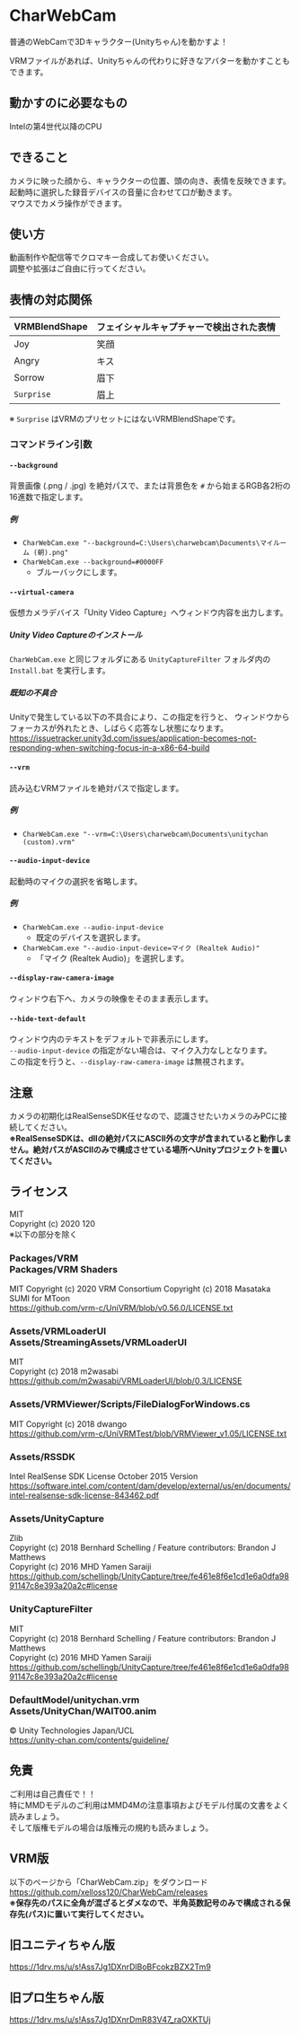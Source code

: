 # CharWebCam
普通のWebCamで3Dキャラクター(Unityちゃん)を動かすよ！

VRMファイルがあれば、Unityちゃんの代わりに好きなアバターを動かすこともできます。

## 動かすのに必要なもの
Intelの第4世代以降のCPU

## できること
カメラに映った顔から、キャラクターの位置、頭の向き、表情を反映できます。  
起動時に選択した録音デバイスの音量に合わせて口が動きます。  
マウスでカメラ操作ができます。

## 使い方
動画制作や配信等でクロマキー合成してお使いください。  
調整や拡張はご自由に行ってください。

## 表情の対応関係

| VRMBlendShape | フェイシャルキャプチャーで検出された表情 |
|---------------|------------------------------------------|
| Joy           | 笑顔                                     |
| Angry         | キス                                     |
| Sorrow        | 眉下                                     |
| `Surprise`    | 眉上                                     |

※ `Surprise` はVRMのプリセットにはないVRMBlendShapeです。

### コマンドライン引数
#### `--background`
背景画像 (.png / .jpg) を絶対パスで、または背景色を `#` から始まるRGB各2桁の16進数で指定します。

##### 例
- `CharWebCam.exe "--background=C:\Users\charwebcam\Documents\マイルーム (朝).png"`
- `CharWebCam.exe --background=#0000FF`
	+ ブルーバックにします。

#### `--virtual-camera`
仮想カメラデバイス「Unity Video Capture」へウィンドウ内容を出力します。

##### Unity Video Captureのインストール
`CharWebCam.exe` と同じフォルダにある `UnityCaptureFilter` フォルダ内の `Install.bat` を実行します。

##### 既知の不具合
Unityで発生している以下の不具合により、この指定を行うと、
ウィンドウからフォーカスが外れたとき、しばらく応答なし状態になります。
https://issuetracker.unity3d.com/issues/application-becomes-not-responding-when-switching-focus-in-a-x86-64-build

#### `--vrm`
読み込むVRMファイルを絶対パスで指定します。

##### 例
- `CharWebCam.exe "--vrm=C:\Users\charwebcam\Documents\unitychan (custom).vrm"`

#### `--audio-input-device`
起動時のマイクの選択を省略します。

##### 例
- `CharWebCam.exe --audio-input-device`
	+ 既定のデバイスを選択します。 
- `CharWebCam.exe "--audio-input-device=マイク (Realtek Audio)"`
	+ 「マイク (Realtek Audio)」を選択します。

#### `--display-raw-camera-image`
ウィンドウ右下へ、カメラの映像をそのまま表示します。

#### `--hide-text-default`
ウィンドウ内のテキストをデフォルトで非表示にします。  
`--audio-input-device` の指定がない場合は、マイク入力なしとなります。  
この指定を行うと、`--display-raw-camera-image` は無視されます。

## 注意
カメラの初期化はRealSenseSDK任せなので、認識させたいカメラのみPCに接続してください。  
**※RealSenseSDKは、dllの絶対パスにASCII外の文字が含まれていると動作しません。絶対パスがASCIIのみで構成させている場所へUnityプロジェクトを置いてください。**

## ライセンス
MIT  
Copyright (c) 2020 120  
※以下の部分を除く

### Packages/VRM<br>Packages/VRM Shaders
MIT
Copyright (c) 2020 VRM Consortium
Copyright (c) 2018 Masataka SUMI for MToon  
https://github.com/vrm-c/UniVRM/blob/v0.56.0/LICENSE.txt

### Assets/VRMLoaderUI<br>Assets/StreamingAssets/VRMLoaderUI
MIT  
Copyright (c) 2018 m2wasabi  
https://github.com/m2wasabi/VRMLoaderUI/blob/0.3/LICENSE

### Assets/VRMViewer/Scripts/FileDialogForWindows.cs
MIT
Copyright (c) 2018 dwango  
https://github.com/vrm-c/UniVRMTest/blob/VRMViewer_v1.05/LICENSE.txt

### Assets/RSSDK
Intel RealSense SDK License October 2015 Version  
https://software.intel.com/content/dam/develop/external/us/en/documents/intel-realsense-sdk-license-843462.pdf

### Assets/UnityCapture
Zlib  
Copyright (c) 2018 Bernhard Schelling / Feature contributors: Brandon J Matthews  
Copyright (c) 2016 MHD Yamen Saraiji  
https://github.com/schellingb/UnityCapture/tree/fe461e8f6e1cd1e6a0dfa9891147c8e393a20a2c#license

### UnityCaptureFilter
MIT  
Copyright (c) 2018 Bernhard Schelling / Feature contributors: Brandon J Matthews  
Copyright (c) 2016 MHD Yamen Saraiji  
https://github.com/schellingb/UnityCapture/tree/fe461e8f6e1cd1e6a0dfa9891147c8e393a20a2c#license

### DefaultModel/unitychan.vrm<br>Assets/UnityChan/WAIT00.anim
© Unity Technologies Japan/UCL  
https://unity-chan.com/contents/guideline/

## 免責
ご利用は自己責任で！！  
特にMMDモデルのご利用はMMD4Mの注意事項およびモデル付属の文書をよく読みましょう。  
そして版権モデルの場合は版権元の規約も読みましょう。

## VRM版
以下のページから「CharWebCam.zip」をダウンロード  
https://github.com/xelloss120/CharWebCam/releases  
**※保存先のパスに全角が混ざるとダメなので、半角英数記号のみで構成される保存先(パス)に置いて実行してください。**

## 旧ユニティちゃん版
https://1drv.ms/u/s!Ass7Jg1DXnrDlBoBFcokzBZX2Tm9  

## 旧プロ生ちゃん版
https://1drv.ms/u/s!Ass7Jg1DXnrDmR83V47_raOXKTUj  
